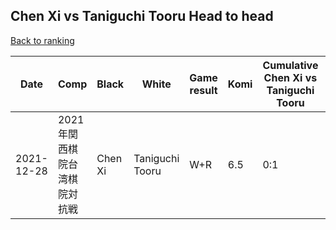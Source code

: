 ## Chen Xi vs Taniguchi Tooru Head to head

[Back to ranking](../../index.md)




| **Date** | **Comp** | **Black** | **White** | **Game result** | **Komi** | **Cumulative Chen Xi vs Taniguchi Tooru** | **Chen Xi streak** | **Taniguchi Tooru streak** | 
| --- | --- | --- | --- | --- | --- | --- | --- | --- |
| 2021-12-28 | 2021年関西棋院台湾棋院対抗戦 | Chen Xi | Taniguchi Tooru | W+R | 6.5 | 0:1 | 0 | 1 |




